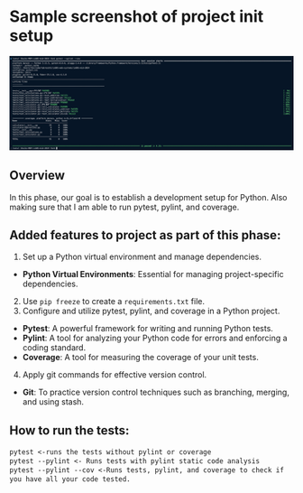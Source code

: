 # Sample screenshot of project init setup
![alt text](../images/project_init.png)

## Overview

In this phase, our goal is to establish a development setup for Python. Also making sure that I am able to run pytest, pylint, and coverage.

## Added features to project as part of this phase:
1. Set up a Python virtual environment and manage dependencies.
- **Python Virtual Environments**: Essential for managing project-specific dependencies.
2. Use `pip freeze` to create a `requirements.txt` file.
3. Configure and utilize pytest, pylint, and coverage in a Python project.
- **Pytest**: A powerful framework for writing and running Python tests.
- **Pylint**: A tool for analyzing your Python code for errors and enforcing a coding standard.
- **Coverage**: A tool for measuring the coverage of your unit tests.
4. Apply git commands for effective version control.
- **Git**: To practice version control techniques such as branching, merging, and using stash.

## How to run the tests:

```
pytest <-runs the tests without pylint or coverage
pytest --pylint <- Runs tests with pylint static code analysis
pytest --pylint --cov <-Runs tests, pylint, and coverage to check if you have all your code tested.

```